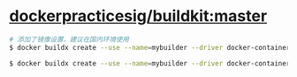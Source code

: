 # [dockerpracticesig/buildkit:master](https://github.com/moby/buildkit/releases)

```bash
# 添加了镜像设置，建议在国内环境使用
$ docker buildx create --use --name=mybuilder --driver docker-container --driver-opt image=dockerpracticesig/buildkit:master

$ docker buildx create --use --name=mybuilder --driver docker-container
```
